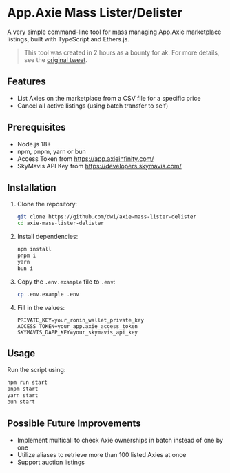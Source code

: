 # App.Axie Mass Lister/Delister

A very simple command-line tool for mass managing App.Axie marketplace listings, built with TypeScript and Ethers.js.

> This tool was created in 2 hours as a bounty for ak. For more details, see the [original tweet](https://x.com/0xak_/status/1845189115438100648).

## Features

- List Axies on the marketplace from a CSV file for a specific price
- Cancel all active listings (using batch transfer to self)

## Prerequisites

- Node.js 18+
- npm, pnpm, yarn or bun
- Access Token from <https://app.axieinfinity.com/>
- SkyMavis API Key from <https://developers.skymavis.com/>

## Installation

1. Clone the repository:

   ```bash
   git clone https://github.com/dwi/axie-mass-lister-delister
   cd axie-mass-lister-delister
   ```

2. Install dependencies:

   ```bash
   npm install
   pnpm i
   yarn
   bun i
   ```

3. Copy the `.env.example` file to `.env`:

    ```bash
    cp .env.example .env
    ```

4. Fill in the values:

   ```env
   PRIVATE_KEY=your_ronin_wallet_private_key
   ACCESS_TOKEN=your_app.axie_access_token
   SKYMAVIS_DAPP_KEY=your_skymavis_api_key
   ```

## Usage

Run the script using:

   ```bash
   npm run start
   pnpm start
   yarn start
   bun start
   ```

## Possible Future Improvements

- Implement multicall to check Axie ownerships in batch instead of one by one
- Utilize aliases to retrieve more than 100 listed Axies at once
- Support auction listings
